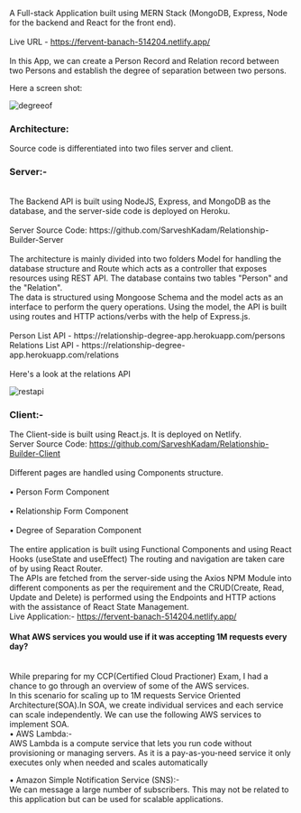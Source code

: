 A Full-stack Application built using MERN Stack (MongoDB, Express, Node for the backend and React for the front end).
<br /><br />
Live URL - https://fervent-banach-514204.netlify.app/
<br /><br />
In this App, we can create a Person Record and Relation record between two Persons and establish the degree of separation between two persons.

Here a screen shot:

![degreeof](https://user-images.githubusercontent.com/66166738/107911458-a8999080-6f82-11eb-84f7-b4c5a24b58c7.png)
<br />
### Architecture:

Source code is differentiated into two files server and client.
<br />

### Server:-
<br />
The Backend API is built using NodeJS, Express, and MongoDB as the database, and the server-side code is deployed on Heroku.
<br /><br />
Server Source Code: https://github.com/SarveshKadam/Relationship-Builder-Server
<br /><br />
The architecture is mainly divided into two folders Model for handling the database structure and Route which acts as a controller that exposes resources using REST API.
The database contains two tables "Person" and the "Relation". <br />
The data is structured using Mongoose Schema and the model acts as an interface to perform the query operations.
Using the model, the API is built using routes and HTTP actions/verbs with the help of Express.js.
<br /><br />
Person List API - https://relationship-degree-app.herokuapp.com/persons
<br />
Relations List API - https://relationship-degree-app.herokuapp.com/relations
<br /><br />
Here's a look at the relations API

![restapi](https://user-images.githubusercontent.com/66166738/107911522-c7982280-6f82-11eb-81c4-5263252b526b.png)

### Client:-
The Client-side is built using React.js. It is deployed on Netlify.
<br />
Server Source Code: https://github.com/SarveshKadam/Relationship-Builder-Client
<br /><br />
Different pages are handled using Components structure.
<br /><br />
• Person Form Component
<br /><br />
• Relationship Form Component
<br /><br />
• Degree of Separation Component
<br /><br />
The entire application is built using Functional Components and using React Hooks (useState and useEffect)
The routing and navigation are taken care of by using React Router.<br />
The APIs are fetched from the server-side using the Axios NPM Module into different components as per the requirement and the CRUD(Create, Read, Update and Delete) is performed using the Endpoints and HTTP actions with the assistance of React State Management.
<br />
Live Application:- https://fervent-banach-514204.netlify.app/
<br />
#### What AWS services you would use if it was accepting 1M requests every day?
<br />
While preparing for my CCP(Certified Cloud Practioner) Exam, I had a chance to go through an overview of some of the AWS services.<br />
In this scenario for scaling up to 1M requests Service Oriented Architecture(SOA).In SOA, we create individual services and each service can scale independently.
We can use the following AWS services to implement SOA. <br />
• AWS Lambda:-
<br />
AWS Lambda is a compute service that lets you run code without provisioning or managing servers. As it is a pay-as-you-need service it only executes only when needed and scales automatically

• Amazon Simple Notification Service (SNS):- <br />
We can message a large number of subscribers. This may not be related to this application but can be used for scalable applications.

